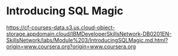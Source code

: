 # Introducing SQL Magic

https://cf-courses-data.s3.us.cloud-object-storage.appdomain.cloud/IBMDeveloperSkillsNetwork-DB0201EN-SkillsNetwork/labs/Module%203/IntroducingSQLMagic.md.html?origin=www.coursera.org?origin=www.coursera.org
